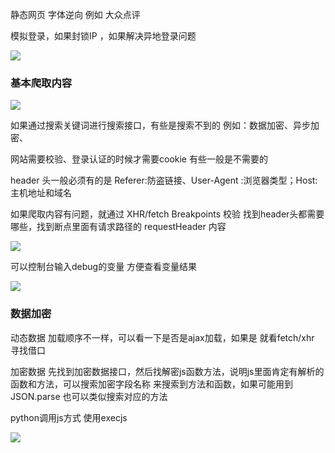 

静态网页 字体逆向 例如 大众点评 

模拟登录，如果封锁IP ，如果解决异地登录问题





![](/Users/zhangbo/Library/Application%20Support/marktext/images/2022-08-27-23-17-05-image.png)

### 基本爬取内容

![](/Users/zhangbo/Library/Application%20Support/marktext/images/2022-08-27-23-20-34-image.png)



如果通过搜索关键词进行搜索接口，有些是搜索不到的  例如：数据加密、异步加密、

网站需要校验、登录认证的时候才需要cookie 有些一般是不需要的

header 头一般必须有的是 Referer:防盗链接、User-Agent :浏览器类型；Host:主机地址和域名

如果爬取内容有问题，就通过 XHR/fetch Breakpoints 校验 找到header头都需要哪些，找到断点里面有请求路径的 requestHeader 内容

![](/Users/zhangbo/Library/Application%20Support/marktext/images/2022-08-27-23-33-18-image.png)

可以控制台输入debug的变量 方便查看变量结果

![](/Users/zhangbo/Library/Application%20Support/marktext/images/2022-08-27-23-34-51-image.png)

### 数据加密

动态数据 加载顺序不一样，可以看一下是否是ajax加载，如果是 就看fetch/xhr 寻找借口

加密数据 先找到加密数据接口，然后找解密js函数方法，说明js里面肯定有解析的函数和方法，可以搜索加密字段名称 来搜索到方法和函数，如果可能用到 JSON.parse 也可以类似搜索对应的方法



python调用js方式 使用execjs 





![](/Users/zhangbo/Library/Application%20Support/marktext/images/2022-08-28-17-20-00-image.png)


